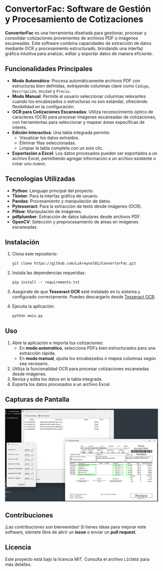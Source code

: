 # ConvertorFac: Software de Gestión y Procesamiento de Cotizaciones

**ConvertorFac** es una herramienta diseñada para gestionar, procesar y consolidar cotizaciones provenientes de archivos PDF o imágenes escaneadas. Este software combina capacidades de extracción de datos mediante OCR y procesamiento estructurado, brindando una interfaz gráfica intuitiva para analizar, editar y exportar datos de manera eficiente.

## Funcionalidades Principales

- **Modo Automático**: Procesa automáticamente archivos PDF con estructuras bien definidas, extrayendo columnas clave como `Código`, `Descripción`, `Unidad` y `Precio`.
- **Modo Manual**: Permite al usuario seleccionar columnas relevantes cuando los encabezados o estructuras no son estándar, ofreciendo flexibilidad en la configuración.
- **OCR para Cotizaciones Escaneadas**: Utiliza reconocimiento óptico de caracteres (OCR) para procesar imágenes escaneadas de cotizaciones, con herramientas para seleccionar y mapear áreas específicas de interés.
- **Edición Interactiva**: Una tabla integrada permite:
  - Visualizar los datos extraídos.
  - Eliminar filas seleccionadas.
  - Limpiar la tabla completa con un solo clic.
- **Exportación a Excel**: Los datos procesados pueden ser exportados a un archivo Excel, permitiendo agregar información a un archivo existente o crear uno nuevo.

## Tecnologías Utilizadas

- **Python**: Lenguaje principal del proyecto.
- **Tkinter**: Para la interfaz gráfica de usuario.
- **Pandas**: Procesamiento y manipulación de datos.
- **Pytesseract**: Para la extracción de texto desde imágenes (OCR).
- **Pillow**: Manipulación de imágenes.
- **pdfplumber**: Extracción de datos tabulares desde archivos PDF.
- **OpenCV**: Selección y preprocesamiento de áreas en imágenes escaneadas.

## Instalación

1. Clona este repositorio:
   ```bash
   git clone https://github.com/Lukreynol01/ConvertorFac.git
   ```
2. Instala las dependencias requeridas:
   ```bash
   pip install -r requirements.txt
   ```
3. Asegúrate de que **Tesseract OCR** esté instalado en tu sistema y configurado correctamente. Puedes descargarlo desde [Tesseract OCR](https://github.com/tesseract-ocr/tesseract).

4. Ejecuta la aplicación:
   ```bash
   python main.py
   ```

## Uso

1. Abre la aplicación e importa tus cotizaciones:
   - En **modo automático**, selecciona PDFs bien estructurados para una extracción rápida.
   - En **modo manual**, ajusta los encabezados o mapea columnas según sea necesario.
2. Utiliza la funcionalidad OCR para procesar cotizaciones escaneadas desde imágenes.
3. Revisa y edita los datos en la tabla integrada.
4. Exporta los datos procesados a un archivo Excel.

## Capturas de Pantalla

![ConvertorFac Interfaz](https://github.com/Lukreynol01/ConvertorFac/blob/main/Captura%20de%20pantalla%202025-01-16%20223605.png)


## Contribuciones

¡Las contribuciones son bienvenidas! Si tienes ideas para mejorar este software, siéntete libre de abrir un **issue** o enviar un **pull request**.

## Licencia

Este proyecto está bajo la licencia MIT. Consulta el archivo `LICENSE` para más detalles.

